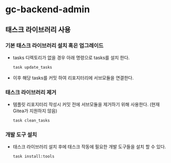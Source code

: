 # gc-backend-admin

## 태스크 라이브러리 사용

### 기본 태스크 라이브러리 설치 혹은 업그레이드

* tasks 디렉토리가 없을 경우 아래 명령으로 tasks를 설치 한다.
  ```bash
  task update_tasks
  ```
* 이후 해당 tasks를 커밋 하여 리포지터리에 서브모듈을 연결한다.

### 태스크 라이브러리 제거

* 템플릿 리포지터리 작성시 커밋 전에 서브모듈을 제거하기 위해 사용한다. (현재 Gitea가 지원하지 않음)
  ```bash
  task clean_tasks
  ```

### 개발 도구 설치

* 태스크 라이브러리 설치 후에 태스크 작동에 필요한 개발 도구들을 설치 할 수 있다.
  ```bash
  task install:tools
  ```
